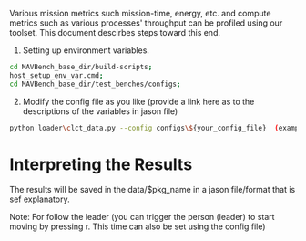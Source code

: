Various mission metrics such mission-time, energy, etc. and compute metrics such as various processes' throughput can be profiled using our toolset. This document descirbes steps toward this end. 

1. Setting up environment variables. 
```bash
cd MAVBench_base_dir/build-scripts;
host_setup_env_var.cmd;   
cd MAVBench_base_dir/test_benches/configs;
``` 
 2. Modify the config file as you like (provide a link here as to the descriptions of the variables in jason file)
 ```bash
 python loader\clct_data.py --config configs\${your_config_file}  (example hellworld-config.json)
 ``` 

# Interpreting the Results
The results will be saved in the data/$pkg_name in a jason file/format that is
sef explanatory.

Note: For follow the leader (you can trigger the person (leader) to start moving by pressing r. This time can also be set using
the config file)


